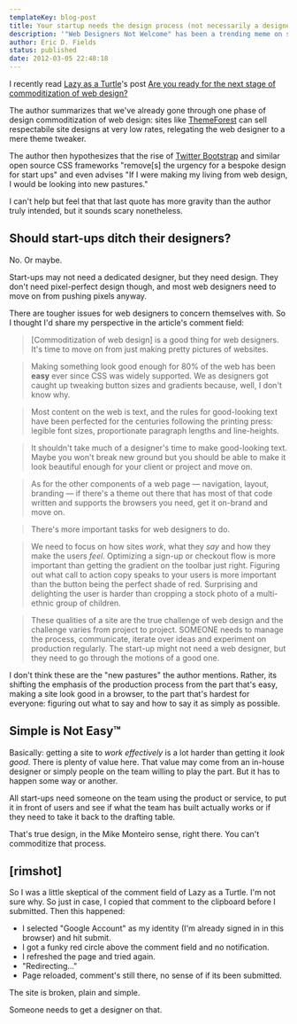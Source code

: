 ```yaml
---
templateKey: blog-post
title: Your startup needs the design process (not necessarily a designer)
description: '"Web Designers Not Welcome" has been a trending meme on startup-focused news sites like Hacker News. Fine… shun the guy with the expensive glasses, but don''t slack on the design process while building your product.'
author: Eric D. Fields
status: published
date: 2012-03-05 22:48:18
---
```


I recently read [Lazy as a Turtle](http://lazyasaturtle.blogspot.com/)'s post [Are you ready for the next stage of commoditization of web design?](http://lazyasaturtle.blogspot.com/2012/03/are-you-ready-for-next-stage-of.html)

The author summarizes that we've already gone through one phase of design commoditization of web design: sites like [ThemeForest](http://themeforest.com) can sell respectabile site designs at very low rates, relegating the web designer to a mere theme tweaker.

The author then hypothesizes that the rise of [Twitter Bootstrap](http://twitter.github.com/bootstrap/) and similar open source CSS frameworks "remove[s] the urgency for a bespoke design for start ups" and even advises "If I were making my living from web design, I would be looking into new pastures."

I can't help but feel that that last quote has more gravity than the author truly intended, but it sounds scary nonetheless.

## Should start-ups ditch their designers?

No. Or maybe.

Start-ups may not need a dedicated designer, but they need design. They don't need pixel-perfect design though, and most web designers need to move on from pushing pixels anyway.

There are tougher issues for web designers to concern themselves with. So I thought I'd share my perspective in the article's comment field:

> [Commoditization of web design] is a good thing for web designers. It's time to move on from just making pretty pictures of websites.

> Making something look good enough for 80% of the web has been **easy** ever since CSS was widely supported. We as designers got caught up tweaking button sizes and gradients because, well, I don't know why.

> Most content on the web is text, and the rules for good-looking text have been perfected for the centuries following the printing press: legible font sizes, proportionate paragraph lengths and line-heights.

> It shouldn't take much of a designer's time to make good-looking text. Maybe you won't break new ground but you should be able to make it look beautiful enough for your client or project and move on.

> As for the other components of a web page — navigation, layout, branding — if there's a theme out there that has most of that code written and supports the browsers you need, get it on-brand and move on.

> There's more important tasks for web designers to do.

> We need to focus on how sites _work_, what they _say_ and how they make the users _feel_. Optimizing a sign-up or checkout flow is more important than getting the gradient on the toolbar just right. Figuring out what call to action copy speaks to your users is more important than the button being the perfect shade of red. Surprising and delighting the user is harder than cropping a stock photo of a multi-ethnic group of children.

> These qualities of a site are the true challenge of web design and the challenge varies from project to project. SOMEONE needs to manage the process, communicate, iterate over ideas and experiment on production regularly. The start-up might not need a web designer, but they need to go through the motions of a good one.

I don't think these are the "new pastures" the author mentions. Rather, its shifting the emphasis of the production process from the part that's easy, making a site look good in a browser, to the part that's hardest for everyone: figuring out what to say and how to say it as simply as possible.

## Simple is Not Easy™

Basically: getting a site to _work effectively_ is a lot harder than getting it _look good_. There is plenty of value here. That value may come from an in-house designer or simply people on the team willing to play the part. But it has to happen some way or another.

All start-ups need someone on the team using the product or service, to put it in front of users and see if what the team has built actually works or if they need to take it back to the drafting table.

That's true design, in the Mike Monteiro sense, right there. You can't commoditize that process.

## [rimshot]

So I was a little skeptical of the comment field of Lazy as a Turtle. I'm not sure why. So just in case, I copied that comment to the clipboard before I submitted. Then this happened:

- I selected "Google Account" as my identity (I'm already signed in in this browser) and hit submit.
- I got a funky red circle above the comment field and no notification.
- I refreshed the page and tried again.
- "Redirecting…"
- Page reloaded, comment's still there, no sense of if its been submitted.

The site is broken, plain and simple.

Someone needs to get a designer on that.
